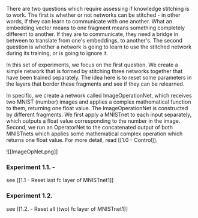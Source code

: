 There are two questions which require assessing if knowledge stitching is to work. The first is whether or not networks can be stitched - in other words, if they can learn to communicate with one another. What an embedding vector means to one fragment means something completely different to another. If they are to communicate, they need a bridge in between to translate from one's embeddings, to another's. The second question is whether a network is going to learn to use the stitched network during its training, or is going to ignore it.

In this set of experiments, we focus on the first question. We create a simple network that is formed by stitching three networks together that have been trained separately. The idea here is to reset some parameters in the layers that border these fragments and see if they can be relearned.

In specific, we create a network called ImageOperationNet, which receives two MNIST (number) images and applies a complex mathematical function to them, returning 
one float value.  The ImageOperationNet is constructed by different fragments. We first apply a MNISTnet to each input separately, which outputs a float value corresponding to the number in the image. Second, we run an OperatorNet to the concatenated output of both MNISTnets which applies some mathematical complex operation which returns one float value.   For more detail, read  [[1.0 - Control]].


![[ImageOpNet.png]]


### Experiment 1.1. - 
see [[1.1 - Reset last fc layer of MNISTnet1]]

### Experiment 1.2.
see [[1.2. - Reset all (two) fc layer of MNISTnet1]]